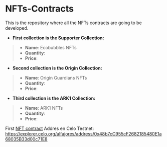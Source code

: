 # NFTs-Contracts
This is the repository where all the NFTs contracts are going to be developed.

- **First collection is the Supporter Collection:**
>- **Name**: Ecobubbles NFTs
>- **Quantity**:
>- **Price**:


- **Second collection is the Origin Collection:**
>- **Name**: Origin Guardians NFTs
>- **Quantity**:
>- **Price**:


- **Third collection is the ARK1 Collection:**
>- **Name**: ARK1 NFTs
>- **Quantity**:
>- **Price**:




First [NFT contract](https://github.com/dgguardians/NFTs-Contracts/blob/main/ERC-721.sol) Addres en Celo Testnet: https://explorer.celo.org/alfajores/address/0x48b7cC955cF2682185480E1a68035B33d00c71E8
